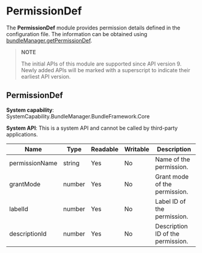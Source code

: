 # PermissionDef

The **PermissionDef** module provides permission details defined in the configuration file. The information can be obtained using [bundleManager.getPermissionDef](js-apis-bundleManager.md).  

> **NOTE**
>
> The initial APIs of this module are supported since API version 9. Newly added APIs will be marked with a superscript to indicate their earliest API version.

## **PermissionDef**

**System capability**: SystemCapability.BundleManager.BundleFramework.Core

**System API**: This is a system API and cannot be called by third-party applications.

| Name          | Type  | Readable| Writable| Description          |
| -------------- | ------ | ---- | ---- | -------------- |
| permissionName | string | Yes  | No  | Name of the permission.  |
| grantMode      | number | Yes  | No  | Grant mode of the permission.|
| labelId        | number | Yes  | No  | Label ID of the permission.  |
| descriptionId  | number | Yes  | No  | Description ID of the permission.  |

